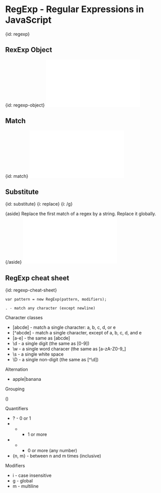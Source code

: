 # RegExp - Regular Expressions in JavaScript
{id: regexp}

## RexExp Object
{id: regexp-object}
![](examples/regex/regexp.html)


## Match
{id: match}
![](examples/regex/regex.html)


## Substitute
{id: substitute}
{i: replace}
{i: /g}

{aside}
Replace the first match of a regex by a string.
Replace it globally.
{/aside}
![](examples/regex/substitute.html)


## RegExp cheat sheet
{id: regexp-cheat-sheet}

```
var pattern = new RegExp(pattern, modifiers);

. - match any character (except newline)
```


Character classes


* [abcde]  - match a single character: a, b, c, d, or e
* [^abcde]  - match a single character, except of a, b, c, d, and e
* [a-e]  - the same as [abcde]
* \d - a single digit (the same as [0-9])
* \w - a single word characer (the same as [a-zA-Z0-9_]
* \s - a single white space
* \D - a single non-digit (the same as [^\d])



Alternation


* apple|banana



Grouping


()



Quantifiers


* ? - 0 or 1
* + - 1 or more
* * - 0 or more (any number)
* {n, m} - between n and m times (inclusive)



Modifiers


* i - case insensitive
* g - global
* m - multiline







